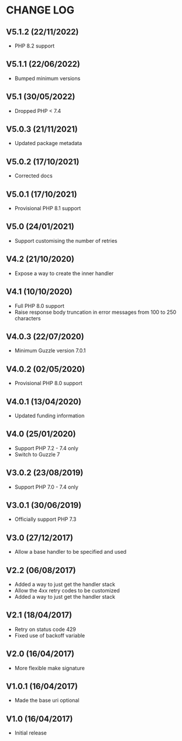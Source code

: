 CHANGE LOG
==========


## V5.1.2 (22/11/2022)

* PHP 8.2 support


## V5.1.1 (22/06/2022)

* Bumped minimum versions


## V5.1 (30/05/2022)

* Dropped PHP < 7.4


## V5.0.3 (21/11/2021)

* Updated package metadata


## V5.0.2 (17/10/2021)

* Corrected docs


## V5.0.1 (17/10/2021)

* Provisional PHP 8.1 support


## V5.0 (24/01/2021)

* Support customising the number of retries


## V4.2 (21/10/2020)

* Expose a way to create the inner handler


## V4.1 (10/10/2020)

* Full PHP 8.0 support
* Raise response body truncation in error messages from 100 to 250 characters


## V4.0.3 (22/07/2020)

* Minimum Guzzle version 7.0.1


## V4.0.2 (02/05/2020)

* Provisional PHP 8.0 support


## V4.0.1 (13/04/2020)

* Updated funding information


## V4.0 (25/01/2020)

* Support PHP 7.2 - 7.4 only
* Switch to Guzzle 7


## V3.0.2 (23/08/2019)

* Support PHP 7.0 - 7.4 only


## V3.0.1 (30/06/2019)

* Officially support PHP 7.3


## V3.0 (27/12/2017)

* Allow a base handler to be specified and used


## V2.2 (06/08/2017)

* Added a way to just get the handler stack
* Allow the 4xx retry codes to be customized
* Added a way to just get the handler stack


## V2.1 (18/04/2017)

* Retry on status code 429
* Fixed use of backoff variable


## V2.0 (16/04/2017)

* More flexible make signature


## V1.0.1 (16/04/2017)

* Made the base uri optional


## V1.0 (16/04/2017)

* Initial release
